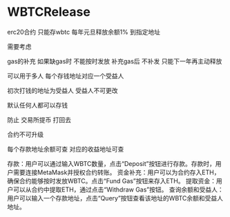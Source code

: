 # WBTCRelease


erc20合约 只能存wbtc  每年元旦释放余额1% 到指定地址


需要考虑

gas的补充
如果缺gas时 不能按时发放
补充gas后 不补发
只能下一年再主动释放 

可以用于多人
每个存钱地址对应一个受益人

初次打钱的地址为受益人 受益人不可更改

默认任何人都可以存钱 

防止 交易所提币 打回去

合约不可升级

每个存款地址余额可查 对应的收益地址可查

存款：用户可以通过输入WBTC数量，点击“Deposit”按钮进行存款。存款时，用户需要连接MetaMask并授权合约转账。
资金补充：用户可以为合约存入ETH，确保合约能够按时发放WBTC。点击“Fund Gas”按钮来存入ETH。
提取资金：用户可以从合约中提取ETH，通过点击“Withdraw Gas”按钮。
查询余额和受益人：用户可以输入一个存款地址，点击“Query”按钮查看该地址的WBTC余额和受益人地址。
